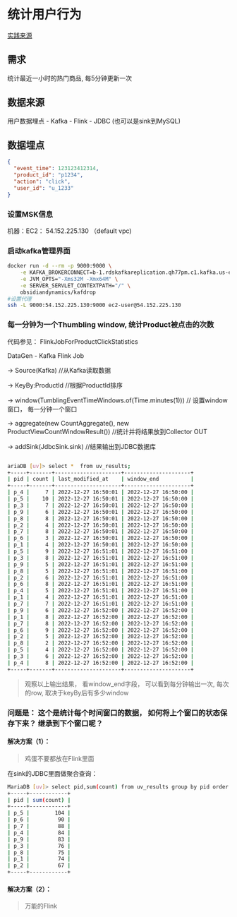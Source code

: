 # 统计用户行为

[实践来源](https://blog.51cto.com/mapengfei/2580330)

## 需求

统计最近一小时的热门商品, 每5分钟更新一次

## 数据来源

用户数据埋点 - Kafka - Flink - JDBC (也可以是sink到MySQL)

## 数据埋点

```json
{
  "event_time": 123123412314,
  "product_id": "p1234",
  "action": "click",
  "user_id": "u_1233"
}
```

### 设置MSK信息

机器：EC2： 54.152.225.130 （default vpc)

### 启动kafka管理界面

```bash
docker run -d --rm -p 9000:9000 \
    -e KAFKA_BROKERCONNECT=b-1.rdskafkareplication.qh77pm.c1.kafka.us-east-1.amazonaws.com:9092,b-3.rdskafkareplication.qh77pm.c1.kafka.us-east-1.amazonaws.com:9092,b-2.rdskafkareplication.qh77pm.c1.kafka.us-east-1.amazonaws.com:9092 \
    -e JVM_OPTS="-Xms32M -Xmx64M" \
    -e SERVER_SERVLET_CONTEXTPATH="/" \
    obsidiandynamics/kafdrop
#设置代理    
ssh -L 9000:54.152.225.130:9000 ec2-user@54.152.225.130    

```

### 每一分钟为一个Thumbling window, 统计Product被点击的次数

代码参见： FlinkJobForProductClickStatistics

DataGen - Kafka Flink Job

-> Source(Kafka)  //从Kafka读取数据

-> KeyBy:ProductId //根据ProductId排序

->  window(TumblingEventTimeWindows.of(Time.minutes(1))) // 设置window窗口， 每一分钟一个窗口

-> aggregate(new CountAggregate(), new ProductViewCountWindowResult()) //统计并将结果放到Collector OUT

-> addSink(JdbcSink.sink)  //结果输出到JDBC数据库

```bash

ariaDB [uv]> select *  from uv_results;
+-----+-------+---------------------+---------------------+
| pid | count | last_modified_at    | window_end          |
+-----+-------+---------------------+---------------------+
| p_4 |     7 | 2022-12-27 16:50:01 | 2022-12-27 16:50:00 |
| p_5 |    10 | 2022-12-27 16:50:01 | 2022-12-27 16:50:00 |
| p_3 |     7 | 2022-12-27 16:50:01 | 2022-12-27 16:50:00 |
| p_9 |     6 | 2022-12-27 16:50:01 | 2022-12-27 16:50:00 |
| p_8 |     8 | 2022-12-27 16:50:01 | 2022-12-27 16:50:00 |
| p_2 |     4 | 2022-12-27 16:50:01 | 2022-12-27 16:50:00 |
| p_7 |     8 | 2022-12-27 16:50:01 | 2022-12-27 16:50:00 |
| p_6 |     3 | 2022-12-27 16:50:01 | 2022-12-27 16:50:00 |
| p_1 |     4 | 2022-12-27 16:50:01 | 2022-12-27 16:50:00 |
| p_5 |     9 | 2022-12-27 16:51:01 | 2022-12-27 16:51:00 |
| p_3 |     8 | 2022-12-27 16:51:01 | 2022-12-27 16:51:00 |
| p_9 |     5 | 2022-12-27 16:51:01 | 2022-12-27 16:51:00 |
| p_8 |     5 | 2022-12-27 16:51:01 | 2022-12-27 16:51:00 |
| p_2 |     6 | 2022-12-27 16:51:01 | 2022-12-27 16:51:00 |
| p_6 |     8 | 2022-12-27 16:51:01 | 2022-12-27 16:51:00 |
| p_4 |     5 | 2022-12-27 16:51:01 | 2022-12-27 16:51:00 |
| p_1 |     4 | 2022-12-27 16:51:01 | 2022-12-27 16:51:00 |
| p_7 |     7 | 2022-12-27 16:51:01 | 2022-12-27 16:51:00 |
| p_9 |     6 | 2022-12-27 16:52:00 | 2022-12-27 16:52:00 |
| p_1 |     8 | 2022-12-27 16:52:00 | 2022-12-27 16:52:00 |
| p_7 |     8 | 2022-12-27 16:52:00 | 2022-12-27 16:52:00 |
| p_6 |     9 | 2022-12-27 16:52:00 | 2022-12-27 16:52:00 |
| p_2 |     5 | 2022-12-27 16:52:00 | 2022-12-27 16:52:00 |
| p_8 |     2 | 2022-12-27 16:52:00 | 2022-12-27 16:52:00 |
| p_5 |     4 | 2022-12-27 16:52:00 | 2022-12-27 16:52:00 |
| p_3 |     6 | 2022-12-27 16:52:00 | 2022-12-27 16:52:00 |
| p_4 |     8 | 2022-12-27 16:52:00 | 2022-12-27 16:52:00 |
+-----+-------+---------------------+---------------------+

```

> 观察以上输出结果， 看window_end字段， 可以看到每分钟输出一次, 每次的row, 取决于keyBy后有多少window

### 问题是： 这个是统计每个时间窗口的数据， 如何将上个窗口的状态保存下来？ 继承到下个窗口呢？

#### 解决方案（1）：

> 鸡蛋不要都放在Flink里面

在sink的JDBC里面做聚合查询：
```bash
MariaDB [uv]> select pid,sum(count) from uv_results group by pid order by sum(count) desc;
+-----+------------+
| pid | sum(count) |
+-----+------------+
| p_5 |        104 |
| p_6 |         90 |
| p_7 |         88 |
| p_4 |         84 |
| p_9 |         83 |
| p_3 |         76 |
| p_8 |         75 |
| p_1 |         74 |
| p_2 |         67 |
+-----+------------+
```

#### 解决方案（2）：

> 万能的Flink